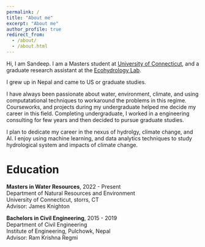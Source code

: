 ```yaml
---
permalink: /
title: "About me"
excerpt: "About me"
author_profile: true
redirect_from: 
  - /about/
  - /about.html
---
```


Hi, I am Sandeep. I am a Masters student at [University of Connecticut](https://uconn.edu/), and a graduate research assistant at the [Ecohydrology Lab](http://www.jamesknightonhydrology.com/).

I grew up in Nepal and came to US or graduate studies.

I have always been passionate about water, environment, climate, and using computatational techniques to workaround the problems in this regime. Courseworks, and projects during my undergraduate helped me decide my career in this field. Completing undergraduate, I worked in a engineering consulting for few years and then decided to pursue graduate studies.

I plan to dedicate my career in the nexus of hydrolgy, climate change, and AI. I enjoy using machine learning, and data analytics techniques to study hydrological system and impacts of climate change.

Education
======
**Masters in Water Resources**, 2022 - Present <br>
    Department of Natural Resources and Environment <br>
    University of Connecticut, storrs, CT <br>
    Advisor: James Knighton

**Bachelors in Civil Engineering**, 2015 - 2019 <br>
    Department of Civil Engineering <br>
    Institute of Engineering, Pulchowk, Nepal <br>
    Advisor: Ram Krishna Regmi
